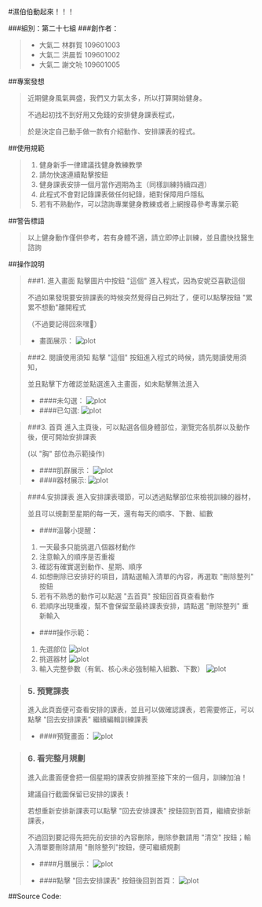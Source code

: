#濕伯伯動起來！！！

###組別：第二十七組
###創作者：
>* 大氣二 林群賀 109601003
>* 大氣二 洪晨哲 109601002
>* 大氣二 謝文喨 109601005

##專案發想
>近期健身風氣興盛，我們又力氣太多，所以打算開始健身。
> 
>不過起初找不到好用又免錢的安排健身課表程式， 
> 
>於是決定自己動手做一款有介紹動作、安排課表的程式。


##使用規範
>1. 健身新手一律建議找健身教練教學
>2. 請勿快速連續點擊按鈕
>3. 健身課表安排一個月當作週期為主（同樣訓練持續四週）
>4. 此程式不會對記錄課表做任何紀錄，絕對保障用戶隱私
>5. 若有不熟動作，可以諮詢專業健身教練或者上網搜尋參考專業示範

##警告標語
>以上健身動作僅供參考，若有身體不適，請立即停止訓練，並且盡快找醫生諮詢

##操作說明
>###1. 進入畫面
>點擊圖片中按鈕 "這個" 進入程式，因為安妮亞喜歡這個
> 
>不過如果發現要安排課表的時候突然覺得自己夠壯了，便可以點擊按鈕 "累累不想動"離開程式
>   
>（不過要記得回來嘿🤗）
> 
>* 畫面展示：
> ![plot](https://s3.us-west-2.amazonaws.com/secure.notion-static.com/2cdfa988-02a3-4a42-bda4-524c77881703/LoginPage.png?X-Amz-Algorithm=AWS4-HMAC-SHA256&X-Amz-Content-Sha256=UNSIGNED-PAYLOAD&X-Amz-Credential=AKIAT73L2G45EIPT3X45%2F20220707%2Fus-west-2%2Fs3%2Faws4_request&X-Amz-Date=20220707T181433Z&X-Amz-Expires=86400&X-Amz-Signature=9423a7b0b25f6147e821ccc2fe2c959c6e7ca51c012e8521dd544e5e70a55304&X-Amz-SignedHeaders=host&response-content-disposition=filename%20%3D%22LoginPage.png%22&x-id=GetObject)

>###2. 閱讀使用須知
>   點擊 "這個" 按鈕進入程式的時候，請先閱讀使用須知，
> 
>   並且點擊下方確認並點選進入主畫面，如未點擊無法進入
> 
>* ####未勾選：
> ![plot](https://s3.us-west-2.amazonaws.com/secure.notion-static.com/71f2f7b8-650d-4f7d-b72d-495c41b476ff/RuleUnchecked.png?X-Amz-Algorithm=AWS4-HMAC-SHA256&X-Amz-Content-Sha256=UNSIGNED-PAYLOAD&X-Amz-Credential=AKIAT73L2G45EIPT3X45%2F20220707%2Fus-west-2%2Fs3%2Faws4_request&X-Amz-Date=20220707T181516Z&X-Amz-Expires=86400&X-Amz-Signature=f579521421bcba35e00f410c2fb655d8790aa42ff810b3b5cd302aa6523e22d9&X-Amz-SignedHeaders=host&response-content-disposition=filename%20%3D%22RuleUnchecked.png%22&x-id=GetObject)
>* ####已勾選:
> ![plot](https://s3.us-west-2.amazonaws.com/secure.notion-static.com/27ece2c0-58fa-4617-b015-cce6b310ad03/RuleChecked.png?X-Amz-Algorithm=AWS4-HMAC-SHA256&X-Amz-Content-Sha256=UNSIGNED-PAYLOAD&X-Amz-Credential=AKIAT73L2G45EIPT3X45%2F20220707%2Fus-west-2%2Fs3%2Faws4_request&X-Amz-Date=20220707T181536Z&X-Amz-Expires=86400&X-Amz-Signature=207482655a50198c4b63d1eaf52b391c1875ad44a6dfbaf37e8a73bcf9e20bb0&X-Amz-SignedHeaders=host&response-content-disposition=filename%20%3D%22RuleChecked.png%22&x-id=GetObject)

>###3. 首頁
>進入主頁後，可以點選各個身體部位，瀏覽完各肌群以及動作後，便可開始安排課表
> 
>(以 "胸" 部位為示範操作)
>* ####肌群展示：
> ![plot](https://s3.us-west-2.amazonaws.com/secure.notion-static.com/145c75ba-ade9-4777-aa44-b1860b736f96/HomeChest.png?X-Amz-Algorithm=AWS4-HMAC-SHA256&X-Amz-Content-Sha256=UNSIGNED-PAYLOAD&X-Amz-Credential=AKIAT73L2G45EIPT3X45%2F20220707%2Fus-west-2%2Fs3%2Faws4_request&X-Amz-Date=20220707T182025Z&X-Amz-Expires=86400&X-Amz-Signature=eb299883ce09c89857fa22c48785fe377bfd80a9a2c9b801361db0fa6873aca1&X-Amz-SignedHeaders=host&response-content-disposition=filename%20%3D%22HomeChest.png%22&x-id=GetObject)
>* ####器材展示:
> ![plot](https://s3.us-west-2.amazonaws.com/secure.notion-static.com/9f577846-67a2-48b5-890b-4f878ee080eb/HomeChestGif.png?X-Amz-Algorithm=AWS4-HMAC-SHA256&X-Amz-Content-Sha256=UNSIGNED-PAYLOAD&X-Amz-Credential=AKIAT73L2G45EIPT3X45%2F20220707%2Fus-west-2%2Fs3%2Faws4_request&X-Amz-Date=20220707T181953Z&X-Amz-Expires=86400&X-Amz-Signature=23b768998b2b85b05c6bd21a71aa0dd1568e128a8d540aea83907a70932e3cd9&X-Amz-SignedHeaders=host&response-content-disposition=filename%20%3D%22HomeChestGif.png%22&x-id=GetObject)

>###4.安排課表
>進入安排課表環節，可以透過點擊部位來檢視訓練的器材，
> 
>並且可以規劃至星期的每一天，還有每天的順序、下數、組數
>
>* ####溫馨小提醒：
> 1. 一天最多只能挑選八個器材動作
> 2. 注意輸入的順序是否重複
> 3. 確認有確實選到動作、星期、順序
> 4. 如想刪除已安排好的項目，請點選輸入清單的內容，再選取 "刪除整列" 按鈕
> 5. 若有不熟悉的動作可以點選 "去首頁" 按鈕回首頁查看動作
> 6. 若順序出現重複，幫不會保留至最終課表安排，請點選 "刪除整列" 重新輸入
>
>*  ####操作示範：
> 1. 先選部位
>  ![plot](https://s3.us-west-2.amazonaws.com/secure.notion-static.com/eca08615-d96d-418b-aff5-c61707e81c56/Curriculum1.png?X-Amz-Algorithm=AWS4-HMAC-SHA256&X-Amz-Content-Sha256=UNSIGNED-PAYLOAD&X-Amz-Credential=AKIAT73L2G45EIPT3X45%2F20220707%2Fus-west-2%2Fs3%2Faws4_request&X-Amz-Date=20220707T181810Z&X-Amz-Expires=86400&X-Amz-Signature=76ff2c9d9881a184fd391331cf6dbb3d2d37b326f7e13ef8cd6eee542a669cf2&X-Amz-SignedHeaders=host&response-content-disposition=filename%20%3D%22Curriculum1.png%22&x-id=GetObject)
> 2. 挑選器材
>  ![plot](https://s3.us-west-2.amazonaws.com/secure.notion-static.com/63ce800c-948c-4915-9cb9-0c2f6b0b75f2/Curriculum2.png?X-Amz-Algorithm=AWS4-HMAC-SHA256&X-Amz-Content-Sha256=UNSIGNED-PAYLOAD&X-Amz-Credential=AKIAT73L2G45EIPT3X45%2F20220707%2Fus-west-2%2Fs3%2Faws4_request&X-Amz-Date=20220707T181849Z&X-Amz-Expires=86400&X-Amz-Signature=51cda2bfcc278970798e9b862add1a81efa35d32d0bfbf4db2e5a4ee4d87efe6&X-Amz-SignedHeaders=host&response-content-disposition=filename%20%3D%22Curriculum2.png%22&x-id=GetObject)
> 3. 輸入完整參數（有氧、核心未必強制輸入組數、下數）
>  ![plot](https://s3.us-west-2.amazonaws.com/secure.notion-static.com/dee6e6d4-27dc-4dc4-bbef-ff3553eb39e9/Curriculum3.png?X-Amz-Algorithm=AWS4-HMAC-SHA256&X-Amz-Content-Sha256=UNSIGNED-PAYLOAD&X-Amz-Credential=AKIAT73L2G45EIPT3X45%2F20220707%2Fus-west-2%2Fs3%2Faws4_request&X-Amz-Date=20220707T181906Z&X-Amz-Expires=86400&X-Amz-Signature=8afe78ca2f0336887033597fa5bb292f1c600a692dd073d3ffcde61ac79c9dc2&X-Amz-SignedHeaders=host&response-content-disposition=filename%20%3D%22Curriculum3.png%22&x-id=GetObject)
> 
> 

>### 5. 預覽課表
> 進入此頁面便可查看安排的課表，並且可以做確認課表，若需要修正，可以點擊 "回去安排課表" 繼續編輯訓練課表
> 
> * ####預覽畫面：
> ![plot](https://s3.us-west-2.amazonaws.com/secure.notion-static.com/62096b18-b994-4bf8-96d0-4e32267e21fb/Preview.png?X-Amz-Algorithm=AWS4-HMAC-SHA256&X-Amz-Content-Sha256=UNSIGNED-PAYLOAD&X-Amz-Credential=AKIAT73L2G45EIPT3X45%2F20220707%2Fus-west-2%2Fs3%2Faws4_request&X-Amz-Date=20220707T181708Z&X-Amz-Expires=86400&X-Amz-Signature=fc3ad89f0777508f5b8903b4bc045eee1a22c883af7d49d52f098b3f02377335&X-Amz-SignedHeaders=host&response-content-disposition=filename%20%3D%22Preview.png%22&x-id=GetObject)
> 

>### 6. 看完整月規劃
> 進入此畫面便會把一個星期的課表安排推至接下來的一個月，訓練加油！
> 
> 建議自行截圖保留已安排的課表！
> 
> 若想重新安排新課表可以點擊 "回去安排課表" 按鈕回到首頁，繼續安排新課表，
> 
> 不過回到要記得先把先前安排的內容刪除，刪除參數請用 "清空" 按鈕；輸入清單要刪除請用 "刪除整列"按鈕，便可繼續規劃
> 
> * ####月曆展示：
> ![plot](https://s3.us-west-2.amazonaws.com/secure.notion-static.com/dc1e333c-4a37-416d-b0cc-fac032c9dccd/Calender.png?X-Amz-Algorithm=AWS4-HMAC-SHA256&X-Amz-Content-Sha256=UNSIGNED-PAYLOAD&X-Amz-Credential=AKIAT73L2G45EIPT3X45%2F20220707%2Fus-west-2%2Fs3%2Faws4_request&X-Amz-Date=20220707T181642Z&X-Amz-Expires=86400&X-Amz-Signature=d5f383ad87d4f77db6a7aaf2f4de85f619e1e7d6f6aefc8aae4ced87564f498b&X-Amz-SignedHeaders=host&response-content-disposition=filename%20%3D%22Calender.png%22&x-id=GetObject)
> 
> * ####點擊 "回去安排課表" 按鈕後回到首頁：
> ![plot](https://s3.us-west-2.amazonaws.com/secure.notion-static.com/b7207220-ad4c-478f-993a-d9a49b33db87/BackHome.png?X-Amz-Algorithm=AWS4-HMAC-SHA256&X-Amz-Content-Sha256=UNSIGNED-PAYLOAD&X-Amz-Credential=AKIAT73L2G45EIPT3X45%2F20220707%2Fus-west-2%2Fs3%2Faws4_request&X-Amz-Date=20220707T181615Z&X-Amz-Expires=86400&X-Amz-Signature=8ba0fad0853efcf0ab0a2d658f3ec57d745d95a32c061dfd596f2e8a979195b4&X-Amz-SignedHeaders=host&response-content-disposition=filename%20%3D%22BackHome.png%22&x-id=GetObject)
> 

##Source Code:
> 
